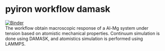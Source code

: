 # pyiron workflow damask
[![Binder](https://mybinder.org/badge_logo.svg)](https://mybinder.org/v2/gh/materialdigital/pyiron-workflow-damask/HEAD?filepath=lammps-damask-workflow.ipynb)  
The workflow obtain macroscopic response of a Al-Mg system under tension based on atomistic mechanical properties. Continuum simulation is done using DAMASK, and atomistics simulation is performed using LAMMPS.
